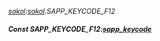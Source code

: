 _[sokol](../../modules/sokol/sokol-module.md):[sokol](../../modules/sokol/sokol-module.md).SAPP\_KEYCODE\_F12_
##### Const SAPP\_KEYCODE\_F12:[sapp_keycode](../../modules/sokol/sokol-sapp_keycode.md)
